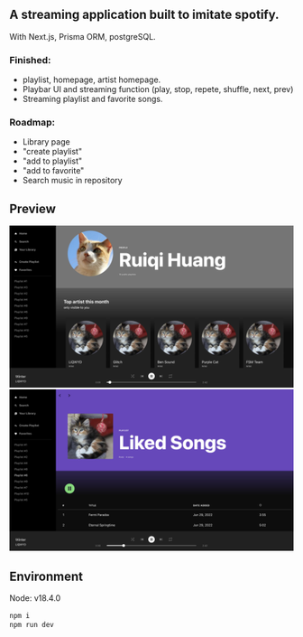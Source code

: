 ## A streaming application built to imitate spotify.

With Next.js, Prisma ORM, postgreSQL.

### Finished:
- playlist, homepage, artist homepage.
- Playbar UI and streaming function (play, stop, repete, shuffle, next, prev)
- Streaming playlist and favorite songs.

### Roadmap:
- Library page
- "create playlist"
- "add to playlist"
- "add to favorite"
- Search music in repository

## Preview
![preview1](/public/preview1.png)
![preview1](/public/preview2.png)

## Environment
Node: v18.4.0
```
npm i
npm run dev
```
